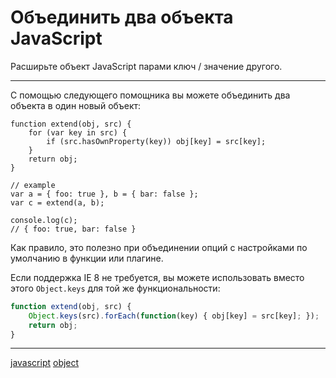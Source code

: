 # Объединить два объекта JavaScript

Расширьте объект JavaScript парами ключ / значение другого.

* * *

С помощью следующего помощника вы можете объединить два объекта в один новый объект:

```javscript
function extend(obj, src) {
    for (var key in src) {
        if (src.hasOwnProperty(key)) obj[key] = src[key];
    }
    return obj;
}

// example
var a = { foo: true }, b = { bar: false };
var c = extend(a, b);

console.log(c);
// { foo: true, bar: false }
```

Как правило, это полезно при объединении опций с настройками по умолчанию в функции или плагине.

Если поддержка IE 8 не требуется, вы можете использовать вместо этого `Object.keys` для той же функциональности:

```javascript
function extend(obj, src) {
    Object.keys(src).forEach(function(key) { obj[key] = src[key]; });
    return obj;
}
```


**********
[javascript](/tags/javascript.md)
[object](/tags/object.md)
